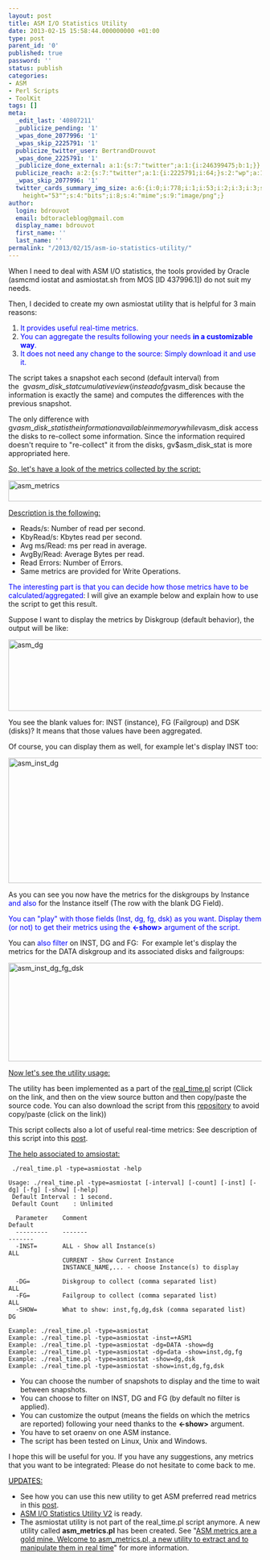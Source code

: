 ```yaml
---
layout: post
title: ASM I/O Statistics Utility
date: 2013-02-15 15:58:44.000000000 +01:00
type: post
parent_id: '0'
published: true
password: ''
status: publish
categories:
- ASM
- Perl Scripts
- ToolKit
tags: []
meta:
  _edit_last: '40807211'
  _publicize_pending: '1'
  _wpas_done_2077996: '1'
  _wpas_skip_2225791: '1'
  publicize_twitter_user: BertrandDrouvot
  _wpas_done_2225791: '1'
  _publicize_done_external: a:1:{s:7:"twitter";a:1:{i:246399475;b:1;}}
  publicize_reach: a:2:{s:7:"twitter";a:1:{i:2225791;i:64;}s:2:"wp";a:1:{i:0;i:20;}}
  _wpas_skip_2077996: '1'
  twitter_cards_summary_img_size: a:6:{i:0;i:778;i:1;i:53;i:2;i:3;i:3;s:23:"width="778"
    height="53"";s:4:"bits";i:8;s:4:"mime";s:9:"image/png";}
author:
  login: bdrouvot
  email: bdtoracleblog@gmail.com
  display_name: bdrouvot
  first_name: ''
  last_name: ''
permalink: "/2013/02/15/asm-io-statistics-utility/"
---
```


When I need to deal with ASM I/O statistics, the tools provided by Oracle (asmcmd iostat and asmiostat.sh from MOS \[ID 437996.1\]) do not suit my needs.

Then, I decided to create my own asmiostat utility that is helpful for 3 main reasons:

1.  <span style="color:#0000ff;">It provides useful real-time metrics.</span>
2.  <span style="line-height:13px;color:#0000ff;">You can aggregate the results following your needs **in a customizable way**.</span>
3.  <span style="color:#0000ff;">It does not need any change to the source: Simply download it and use it.</span>

The script takes a snapshot each second (default interval) from the  gv$asm\_disk\_stat cumulative view (instead of gv$asm\_disk because the information is exactly the same) and computes the differences with the previous snapshot.

The only difference with gv$asm\_disk\_stat is the information available in memory while v$asm\_disk access the disks to re-collect some information. Since the information required doesn't require to "re-collect" it from the disks, gv$asm\_disk\_stat is more appropriated here.

<span style="text-decoration:underline;">So, let's have a look of the metrics collected by the script:</span>

[<img src="{{ site.baseurl }}/assets/images/asm_metrics.png" class="aligncenter size-full wp-image-678" width="620" height="42" alt="asm_metrics" />](http://bdrouvot.files.wordpress.com/2013/02/asm_metrics.png)

<span style="text-decoration:underline;">Description is the following:</span>

-   Reads/s: Number of read per second.
-   KbyRead/s: Kbytes read per second.
-   Avg ms/Read: ms per read in average.
-   AvgBy/Read: Average Bytes per read.
-   Read Errors: Number of Errors.
-   Same metrics are provided for Write Operations.

<span style="color:#0000ff;">The interesting part is that you can decide how those metrics have to be calculated/aggregated</span>: I will give an example below and explain how to use the script to get this result.

Suppose I want to display the metrics by Diskgroup (default behavior), the output will be like:

[<img src="{{ site.baseurl }}/assets/images/asm_dg.png" class="aligncenter size-full wp-image-679" width="620" height="142" alt="asm_dg" />](http://bdrouvot.files.wordpress.com/2013/02/asm_dg.png)

You see the blank values for: INST (instance), FG (Failgroup) and DSK (disks)? It means that those values have been aggregated.

Of course, you can display them as well, for example let's display INST too:

[<img src="{{ site.baseurl }}/assets/images/asm_inst_dg.png" class="aligncenter size-full wp-image-680" width="620" height="249" alt="asm_inst_dg" />](http://bdrouvot.files.wordpress.com/2013/02/asm_inst_dg.png)

As you can see you now have the metrics for the diskgroups by Instance <span style="color:#0000ff;">and also</span> for the Instance itself (The row with the blank DG Field).

<span style="color:#0000ff;">You can "play" with those fields (Inst, dg, fg, dsk) as you want. Display them (or not) to get their metrics using the **&lt;-show&gt;** argument of the script.</span>

You can <span style="color:#0000ff;">also filter</span> on INST, DG and FG:  For example let's display the metrics for the DATA diskgroup and its associated disks and failgroups:

[<img src="{{ site.baseurl }}/assets/images/asm_inst_dg_fg_dsk.png" class="aligncenter size-full wp-image-681" width="620" height="196" alt="asm_inst_dg_fg_dsk" />](http://bdrouvot.files.wordpress.com/2013/02/asm_inst_dg_fg_dsk.png)

<span style="text-decoration:underline;">Now let's see the utility usage:</span>

The utility has been implemented as a part of the [real\_time.pl](http://bdrouvot.wordpress.com/real_time/ "real_time") script (Click on the link, and then on the view source button and then copy/paste the source code. You can also download the script from this [repository](https://docs.google.com/folder/d/0B7Jf_4JdsptpRHdyOWk1VTdUdEU/edit?pli=1) to avoid copy/paste (click on the link))

This script collects also a lot of useful real-time metrics: See description of this script into this [post](http://bdrouvot.wordpress.com/2013/01/30/real-time-database-utilities-grouped-into-a-single-script/ "Real-Time database utilities grouped into a single script").

<span style="text-decoration:underline;">The help associated to amsiostat:</span>

     ./real_time.pl -type=asmiostat -help

    Usage: ./real_time.pl -type=asmiostat [-interval] [-count] [-inst] [-dg] [-fg] [-show] [-help]
     Default Interval : 1 second.
     Default Count    : Unlimited

      Parameter    Comment                                                      Default
      ---------    -------                                                      -------
      -INST=       ALL - Show all Instance(s)                                   ALL
                   CURRENT - Show Current Instance
                   INSTANCE_NAME,... - choose Instance(s) to display

      -DG=         Diskgroup to collect (comma separated list)                  ALL
      -FG=         Failgroup to collect (comma separated list)                  ALL
      -SHOW=       What to show: inst,fg,dg,dsk (comma separated list)          DG

    Example: ./real_time.pl -type=asmiostat
    Example: ./real_time.pl -type=asmiostat -inst=+ASM1
    Example: ./real_time.pl -type=asmiostat -dg=DATA -show=dg
    Example: ./real_time.pl -type=asmiostat -dg=data -show=inst,dg,fg
    Example: ./real_time.pl -type=asmiostat -show=dg,dsk
    Example: ./real_time.pl -type=asmiostat -show=inst,dg,fg,dsk

-   You can choose the number of snapshots to display and the time to wait between snapshots.
-   You can choose to filter on INST, DG and FG (by default no filter is applied).
-   You can customize the output (means the fields on which the metrics are reported) following your need thanks to the **&lt;-show&gt;** argument.
-   You have to set oraenv on one ASM instance.
-   The script has been tested on Linux, Unix and Windows.

I hope this will be useful for you. If you have any suggestions, any metrics that you want to be integrated: Please do not hesitate to come back to me.

<span style="text-decoration:underline;color:#000000;">UPDATES:</span>

-   See how you can use this new utility to get ASM preferred read metrics in this [post](http://bdrouvot.wordpress.com/2013/02/18/asm-preferred-read-collect-performance-metrics/ "ASM Preferred Read: Collect performance metrics").
-   [ASM I/O Statistics Utility V2](http://bdrouvot.wordpress.com/2013/07/05/asm-io-statistics-utility-v2/ "ASM I/O Statistics Utility V2") is ready.
-   The asmiostat utility is not part of the real\_time.pl script anymore. A new utility called **asm\_metrics.pl** has been created. See "[ASM metrics are a gold mine. Welcome to asm\_metrics.pl, a new utility to extract and to manipulate them in real time](http://bdrouvot.wordpress.com/2013/10/04/asm-metrics-are-a-gold-mine-welcome-to-asm_metrics-pl-a-new-utility-to-extract-and-to-manipulate-them-in-real-time/ "ASM metrics are a gold mine. Welcome to asm_metrics.pl, a new utility to extract and to manipulate them in real time")" for more information.
